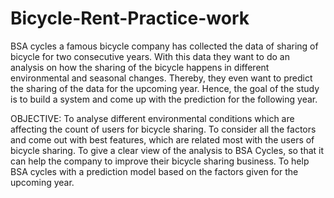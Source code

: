 # Bicycle-Rent-Practice-work
BSA cycles a famous bicycle company has collected the data of sharing of bicycle for two consecutive years. With this data they want to do an analysis on how the sharing of the bicycle happens in different environmental and seasonal changes. Thereby, they even want to predict the sharing of the data for the upcoming year. Hence, the goal of the study is to build a system and come up with the prediction for the following year.

OBJECTIVE:
To analyse different environmental conditions which are affecting the count of users for bicycle sharing.
To consider all the factors and come out with best features, which are related most with the users of bicycle sharing.
To give a clear view of the analysis to BSA Cycles, so that it can help the company to improve their bicycle sharing business.
To help BSA cycles with a prediction model based on the factors given for the upcoming year.

